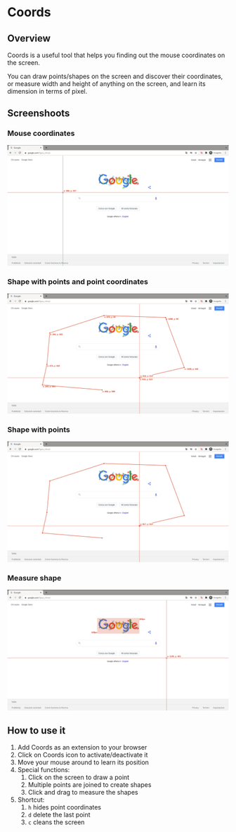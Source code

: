 # Coords
## Overview
Coords is a useful tool that helps you finding out the mouse coordinates on the screen.

You can draw points/shapes on the screen and discover their coordinates, or measure width and height of anything on the screen, and learn its dimension in terms of pixel.

## Screenshoots

### Mouse coordinates
![Mouse coordinates](/images/Coords_mouse_coords.png)

### Shape with points and point coordinates
![Shape with points and point coordinates](/images/Coords_point_with_coords.png)

### Shape with points
![Shape with points](/images/Coords_points_without_coords.png)

### Measure shape
![Measure shape](/images/Coords_measure.png)

## How to use it
1. Add Coords as an extension to your browser
2. Click on Coords icon to activate/deactivate it
3. Move your mouse around to learn its position
4. Special functions:
    1. Click on the screen to draw a point
    2. Multiple points are joined to create shapes
    3. Click and drag to measure the shapes
5. Shortcut:
    1. `h` hides point coordinates
    2. `d` delete the last point
    3. `c` cleans the screen
